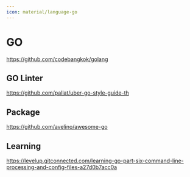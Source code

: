 ```yaml
---
icon: material/language-go
---
```


# GO

https://github.com/codebangkok/golang

## GO Linter

https://github.com/pallat/uber-go-style-guide-th

## Package

https://github.com/avelino/awesome-go

## Learning

https://levelup.gitconnected.com/learning-go-part-six-command-line-processing-and-config-files-a27d0b7acc0a
